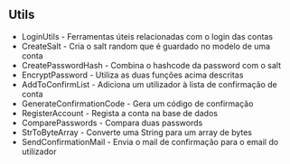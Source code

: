 ## Utils
 * LoginUtils - Ferramentas úteis relacionadas com o login das contas
  * CreateSalt - Cria o salt random que é guardado no modelo de uma conta
  * CreatePasswordHash - Combina o hashcode da password com o salt
  * EncryptPassword - Utiliza as duas funções acima descritas
  * AddToConfirmList - Adiciona um utilizador à lista de confirmação de conta
  * GenerateConfirmationCode - Gera um código de confirmação
  * RegisterAccount - Regista a conta na base de dados
  * ComparePasswords - Compara duas passwords
  * StrToByteArray - Converte uma String para um array de bytes
  * SendConfirmationMail - Envia o mail de confirmação para o email do utilizador